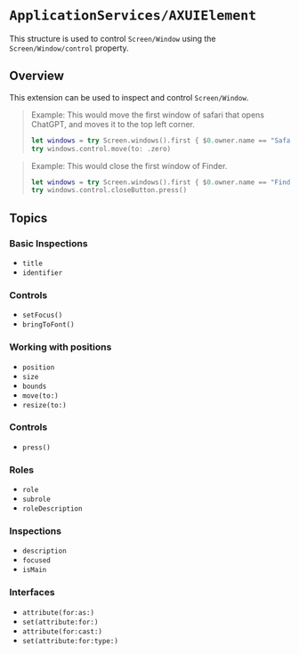 
# ``ApplicationServices/AXUIElement``

This structure is used to control ``Screen/Window`` using the ``Screen/Window/control`` property.


## Overview

This extension can be used to inspect and control ``Screen/Window``.

> Example:
> This would move the first window of safari that opens ChatGPT, and moves it to the top left corner.
> 
> ```swift
> let windows = try Screen.windows().first { $0.owner.name == "Safari" && $0.name!.contains("ChatGPT") }!
> try windows.control.move(to: .zero)
> ```

> Example:
> This would close the first window of Finder.
> 
> ```swift
> let windows = try Screen.windows().first { $0.owner.name == "Finder" }!
> try windows.control.closeButton.press()
> ```

## Topics

### Basic Inspections

- ``title``
- ``identifier``

### Controls

- ``setFocus()``
- ``bringToFont()``

### Working with positions

- ``position``
- ``size``
- ``bounds``
- ``move(to:)``
- ``resize(to:)``

### Controls

- ``press()``

### Roles

- ``role``
- ``subrole``
- ``roleDescription``

### Inspections

- ``description``
- ``focused``
- ``isMain``

### Interfaces

- ``attribute(for:as:)``
- ``set(attribute:for:)``
- ``attribute(for:cast:)``
- ``set(attribute:for:type:)``
